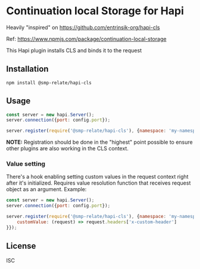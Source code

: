 # Continuation local Storage for Hapi

Heavily "inspired" on https://github.com/entrinsik-org/hapi-cls

Ref: https://www.npmjs.com/package/continuation-local-storage

This Hapi plugin installs CLS and binds it to the request

## Installation

`npm install @smp-relate/hapi-cls`

## Usage

```javascript
const server = new hapi.Server();
server.connection({port: config.port});

server.register(require('@smp-relate/hapi-cls'), {namespace: 'my-namespace'})
```

**NOTE:** Registration should be done in the "highest" point possible to ensure other plugins are also working
in the CLS context.

### Value setting

There's a hook enabling setting custom values in the request context right after it's initialized.
Requires value resolution function that receives request object as an argument. Example:

```javascript
const server = new hapi.Server();
server.connection({port: config.port});

server.register(require('@smp-relate/hapi-cls'), {namespace: 'my-namespace', set: {
    customValue: (request) => request.headers['x-custom-header']
}});
```

## License

ISC
